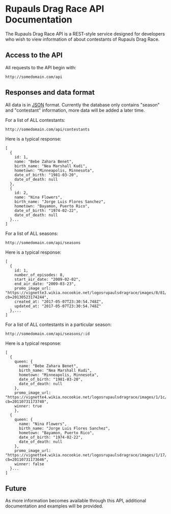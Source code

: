 # Rupauls Drag Race API Documentation

The Rupauls Drag Race API is a REST-style service designed for developers who wish to view information of about contestants of Rupauls Drag Race.

## Access to the API

All requests to the API begin with:

```shell
http://somedomain.com/api
```
## Responses and data format

All data is in [JSON](http://json.org) format.
Currently the database only contains "season" and "contestant" information, more data will be added a later time.

For a list of ALL contestants:
```shell
http://somedomain.com/api/contestants
```
Here is a typical response:

```
[
  {
    id: 1,
    name: "Bebe Zahara Benet",
    birth_name: "Nea Marshall Kudi",
    hometown: "Minneapolis, Minnesota",
    date_of_birth: "1981-03-20",
    date_of_death: null
  },
  {
    id: 2,
    name: "Nina Flowers",
    birth_name: "Jorge Luis Flores Sanchez",
    hometown: "Bayamon, Puerto Rico",
    date_of_birth: "1974-02-22",
    date_of_death: null
  }...
]  
```
For a list of ALL seasons:
```shell
http://somedomain.com/api/seasons
```

Here is a typical response:
```
[
  {
    id: 1,
    number_of_episodes: 8,
    start_air_date: "2009-02-02",
    end_air_date: "2009-03-23",
    promo_image_url: "https://vignette3.wikia.nocookie.net/logosrupaulsdragrace/images/8/81/Rpdr_season1.jpg/revision/latest?cb=20130523174244",
    created_at: "2017-05-07T23:30:54.748Z",
    updated_at: "2017-05-07T23:30:54.748Z"
  },...
]
```
For a list of ALL contestants in a particular season:
```shell
http://somedomain.com/api/seasons/:id
```

Here is a typical response:
```
[
  {
    queen: {
      name: "Bebe Zahara Benet",
      birth_name: "Nea Marshall Kudi",
      hometown: "Minneapolis, Minnesota",
      date_of_birth: "1981-03-20",
      date_of_death: null
    },
    promo_image_url: "https://vignette4.wikia.nocookie.net/logosrupaulsdragrace/images/1/1c/Bebe_Zahara_Benet.jpg/revision/latest?cb=20110731173740",
    winner: true
    },
  {
    queen: {
      name: "Nina Flowers",
      birth_name: "Jorge Luis Flores Sanchez",
      hometown: "Bayamon, Puerto Rico",
      date_of_birth: "1974-02-22",
      date_of_death: null
    },
    promo_image_url: "https://vignette4.wikia.nocookie.net/logosrupaulsdragrace/images/1/17/Nina_Flowers.jpg/revision/latest?cb=20110731173646",
    winner: false
  }...
]
```

## Future

As more information becomes available through this API, additional documentation and examples will be provided.
